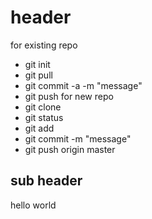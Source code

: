 # header
for existing repo
* git init
* git pull
* git commit -a -m "message"
* git push
for new repo
* git clone
* git status
* git add
* git commit -m "message"
* git push origin master

## sub header
hello world 
